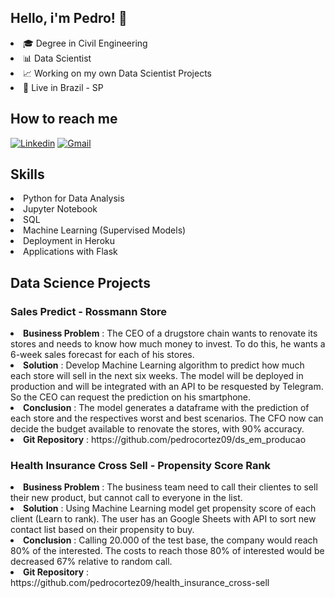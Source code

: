 ## Hello, i'm Pedro! 👋

<li>
🎓 Degree in Civil Engineering
<li>
📊 Data Scientist
<li>
📈 Working on my own Data Scientist Projects
<li>
📍 Live in Brazil - SP



## How to reach me

[![Linkedin](https://img.shields.io/badge/LinkedIn-0077B5?style=for-the-badge&logo=linkedin&logoColor=white)](https://www.linkedin.com/in/pedro-cortez96/)
[![Gmail](https://img.shields.io/badge/Gmail-D14836?style=for-the-badge&logo=gmail&logoColor=white)](mailto:pedrohcortez96@gmail.com)

</h2>

## Skills
<li>
Python for Data Analysis
<li>
Jupyter Notebook
<li>
SQL
<li>
Machine Learning (Supervised Models)
<li>
Deployment in Heroku
<li>
Applications with Flask

## Data Science Projects

### Sales Predict - Rossmann Store
<li>
<strong>Business Problem</strong>
: The CEO of a drugstore chain wants to renovate its stores and needs to know how much money to invest. To do this, he wants a 6-week sales forecast for each of his stores.
<li>
<strong>Solution</strong>
: Develop Machine Learning algorithm to predict how much each store will sell in the next six weeks. The model will be deployed in production and will be integrated with an API to be resquested by Telegram. So the CEO can request the prediction on his smartphone.
<li>
<strong>Conclusion</strong>
: The model generates a dataframe with the prediction of each store and the respectives worst and best scenarios. The CFO now can decide the budget available to renovate the stores, with 90% accuracy.
<li>
<strong>Git Repository</strong>
: https://github.com/pedrocortez09/ds_em_producao

### Health Insurance Cross Sell - Propensity Score Rank
<li>
<strong>Business Problem</strong>
: The business team need to call their clientes to sell their new product, but cannot call to everyone in the list.
<li>
<strong>Solution</strong>
: Using Machine Learning model get propensity score of each client (Learn to rank). The user has an Google Sheets with API to sort new contact list based on their propensity to buy.
<li>
<strong>Conclusion</strong>
:  Calling 20.000 of the test base, the company would reach 80% of the interested. The costs to reach those 80% of interested would be decreased 67% relative to random call.
<li>
<strong>Git Repository</strong>
: https://github.com/pedrocortez09/health_insurance_cross-sell
